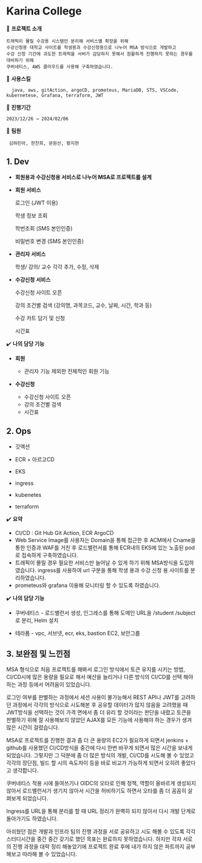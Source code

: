  # **Karina College**

📌 **프로젝트 소개**

    트래픽이 몰릴 수강용 시스템만 분리해 서비스별 확장을 위해 
    수강신청용 대학교 사이트를 학생용과 수강신청용으로 나누어 MSA 방식으로 개발하고 
    수강 신청 기간에 과도한 트래픽을 서버가 감당하지 못해서 원활하게 진행하지 못하는 경우를 대비하기 위해 
    쿠버네티스, AWS 클라우드를 사용해 구축하였습니다.


📌 **사용스킬**

      java, aws, gitAction, argoCD, prometeus, MariaDB, STS, VSCode, kubernetese, Grafana, terraform, JWT


📌 **진행기간**

    2023/12/26 → 2024/02/06


📌 **팀원**

     김하린아, 한찬희, 문원선, 황지현
 

## **1. Dev**


- **회원용과 수강신청용 서비스로 나누어 MSA로 프로젝트를 설계**

- **회원 서비스**

    로그인 (JWT 이용)
     
    학생 정보 조회
    
    학번조회 (SMS 본인인증)
    
    비밀번호 변경 (SMS 본인인증)
    
- **관리자 서비스**
    
    학생/ 강의/ 교수 각각 추가, 수정, 삭제
    
- **수강신청 서비스**
    
    수강신청 사이트 오픈  
    
    강의 조건별 검색 (강의명, 과목코드, 교수, 날짜, 시간, 학과 등)
    
    수강 카트 담기 및 신청
    
    시간표
    


✔️ **나의 담당 기능**

- **회원**
    - 관리자 기능 제외한 전체적인 회원 기능
        
    

- **수강신청**
    - 수강신청 사이트 오픈
    - 강의 조건별 검색
    - 시간표
    

## 2. Ops
  
- 깃액션

- ECR + 아르고CD

- EKS

- ingress

- kubenetes

- terraform 


✔️ **요약**

- CI/CD :  Git Hub Git Action, ECR ArgoCD
- Web Service Image를 사용자는 Domain을 통해 접근한 후 ACM에서 Cname을 통한 인증과 WAF를 거친 후 로드밸런서를 통해 ECR내의 EKS에 있는 노출된 pod로 접속하게 구축하였습니다.
- 트래픽이 몰릴 경우 필요한 서비스만 늘어날 수 있게 하기 위해 MSA방식을 도입하였습니다.  ingress를 사용하여 url 구분을 통해 학생 용과 수강 신청 용 사이트를 분리하였습니다.
- prometeus와 grafana 이용해 모니터링 할 수 있도록 하였습니다.

  
✔️ **나의 담당 기능**

- 쿠버네티스 - 로드밸런서 생성, 인그레스를 통해 도메인 URL을 /student /subject로 분리, Helm 설치
    
- 테라폼 - vpc, 서브넷, ecr, eks, bastion EC2, 보안그룹

## 3. 보완점 및 느낀점

MSA 형식으로 처음 프로젝트를 해봐서 로그인 방식에서 토큰 유지를 시키는 방법, CI/CD시에 많은 용량을 필요로 해서 예산을 늘리거나 다른 방식의 CI/CD를 선택 해야 하는 과정 등에서 어려움이 있었습니다. 

로그인 여부를 판별하는 과정에서 세션 사용이 불가능해서 REST API나 JWT를 고려하던 과정에서 각각의 방식으로 시도해본 후 공유할 데이터가 많지 않음을 고려했을 때 JWT방식을 선택하는 것이 가격 면에서 좀 더 유리 할 것이라는 판단을 내렸고 토큰을 판별하기 위해 잘 사용해보지 않았던 AJAX를 모든 기능에 사용해야 하는 경우가 생겨 많은 시간이 걸렸습니다. 

MSA로 프로젝트를 진행한 결과 좀 더 큰 용량의 EC2가 필요하게 되면서 jenkins + github를 사용했던 CI/CD방식을 중간에 다시 한번 바꾸게 되면서 많은 시간을 보내게 되었습니다. 그렇지만 그 덕분에 좀 더 많은 방식의 개발, CI/CD를 시도해 볼 수 있었고 각각의 장단점, 빌드 할 시의 속도차이 등을 바로 비교가 가능하게 되면서 오히려 좋았다고 생각합니다.

쿠버네티스 적용 시에 들여쓰기나 OIDC의 오타로 인해 정책, 역할이 올바르게 생성되지 않아서 로드밸런서가 생기지 않아서 시간을 허비하기도 하면서 오타를 좀 더 꼼꼼히 살펴보게 되었습니다. 

Ingress를 URL을 통해 분리를 할 때 URL 정리가 완벽히 되지 않아서 다시 개발 단계로 돌아가기도 하였습니다.

아쉬웠던 점은 개발과 인프라 팀의 진행 과정을 서로 공유하고 시도 해볼 수 있도록 각각 스터디시간을 중간 중간 갖기로 했던 목표는  완료하지 못하였습니다. 하지만 각자 서로의 진행 과정을 대략 정리 해놓았기에 프로젝트 완료 후에 내가 하지 않은 파트까지 공부해보고 따라해 볼 수 있었습니다.  

